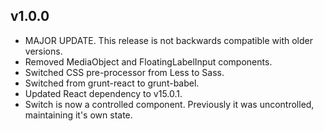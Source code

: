 ## v1.0.0

* MAJOR UPDATE. This release is not backwards compatible with older versions.
* Removed MediaObject and FloatingLabelInput components.
* Switched CSS pre-processor from Less to Sass.
* Switched from grunt-react to grunt-babel.
* Updated React dependency to v15.0.1.
* Switch is now a controlled component. Previously it was uncontrolled, maintaining it's own state.
